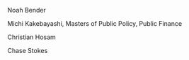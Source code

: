 Noah Bender

Michi Kakebayashi, Masters of Public Policy, Public Finance

Christian Hosam

Chase Stokes

